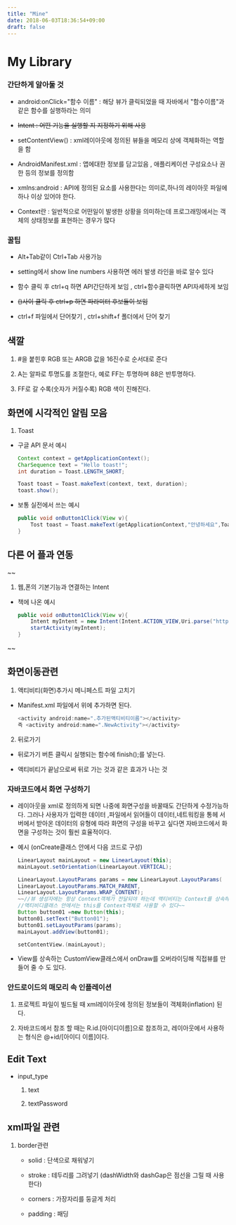 ```yaml
---
title: "Mine"
date: 2018-06-03T18:36:54+09:00
draft: false
---
```


# My Library

### 간단하게 알아둘 것

* android:onClick="함수 이름" : 해당 뷰가 클릭되었을 때 자바에서 "함수이름"과 같은 함수를 실행하라는 의미

* ~~Intent : 어떤 기능을 실행할 지 지정하기 위해 사용~~

* setContentView() : xml레이아웃에 정의된 뷰들을 메모리 상에 객체화하는 역할을 함

* AndroidManifest.xml : 앱에대한 정보를 담고있음 , 애플리케이션 구성요소나 권한 등의 정보를 정의함

* xmlns:android : API에 정의된 요소를 사용한다는 의미로,하나의 레이아웃 파일에 하나 이상 있어야 한다.

* Context란 : 일반적으로 어떤일이 발생한 상황을 의미하는데 프로그래밍에서는 객체의 상태정보를 표현하는 경우가 많다

### 꿀팁

* Alt+Tab같이 Ctrl+Tab 사용가능

* setting에서 show line numbers 사용하면 에러 발생 라인을 바로 알수 있다
    
* 함수 클릭 후 ctrl+q 하면 API간단하게 보임 , ctrl+함수클릭하면 API자세하게 보임
    
* ~~()사이 클릭 후 ctrl+p 하면 파라미터 후보들이 보임~~
    
* ctrl+f 파일에서 단어찾기 , ctrl+shift+f 폴더에서 단어 찾기 

## 색깔

1. #을 붙힌후 RGB 또는 ARGB 값을 16진수로 순서대로 준다

2. A는 알파로 투명도를 조절한다, 예로 FF는 투명하며 88은 반투명하다.

3. FF로 갈 수록(숫자가 커질수록) RGB 색이 진해진다.

## 화면에 시각적인 알림 모음

1. Toast
    
- 구글 API 문서 예시
    
    ```java 
    Context context = getApplicationContext();
    CharSequence text = "Hello toast!";
    int duration = Toast.LENGTH_SHORT;

    Toast toast = Toast.makeText(context, text, duration);
    toast.show();
    ```
    
- 보통 실전에서 쓰는 예시
    
    ```java 
    public void onButton1Click(View v){
        Tost toast = Toast.makeText(getApplicationContext,"안녕하세요",Toast.LENGTH_SHORT).show();
    }
    ```

## 다른 어 플과 연동 
~~
1. 웹,폰의 기본기능과 연결하는 Intent

- 책에 나온 예시 
   
    ```java
    public void onButton1Click(View v){
        Intent myIntent = new Intent(Intent.ACTION_VIEW,Uri.parse("http://m.naver.com"));
        startActivity(myIntent);
    }
    ```
~~
## 화면이동관련

1. 액티비티(화면)추가시 메니페스트 파일 고치기 

- Manifest.xml 파일에서 </activity> 위에 추가하면 된다.
       
    ```java
    <activity android:name=".추가된액티비티이름"></activity>
    즉 <activity android:name=".NewActivity"></activity>
    ```

2. 뒤로가기 

- 뒤로가기 버튼 클릭시 실행되는 함수에 finish();를 넣는다.

- 액티비티가 끝남으로써 뒤로 가는 것과 같은 효과가 나는 것 

### 자바코드에서 화면 구성하기
* 레이아웃을 xml로 정의하게 되면 나중에 화면구성을 바꿀때도 간단하게 수정가능하다.
그러나 사용자가 입력한 데이터 ,파일에서 읽어들이 데이터,네트워킹을 통헤 서버에서 받아온 데이터의
유형에 따라 화면의 구성을 바꾸고 싶다면 자바코드에서 화면을 구성하는 것이 훨씬 효율적이다.
    
- 예시 (onCreate클래스 안에서 다음 코드로 구성)
        
    ```java
    LinearLayout mainLayout = new LinearLayout(this);
    mainLayout.setOrientation(LinearLayout.VERTICAL);

    LinearLayout.LayoutParams params = new LinearLayout.LayoutParams(
    LinearLayout.LayoutParams.MATCH_PARENT,
    LinearLayout.LayoutParams.WRAP_CONTENT);
    ~~//뷰 생성자에는 항상 Context객체가 전달되야 하는데 액티비티는 Context를 상속하므로
    //액티비디클래스 안에서는 this를 Context객체로 사용할 수 있다~~
    Button button01 =new Button(this);
    button01.setText("Button01");
    button01.setLayoutParams(params);
    mainLayout.addView(button01);

    setContentView.(mainLayout);
    ```

- View를 상속하는 CustomView클래스에서 onDraw를 오버라이딩해 직접뷰를 만들어 줄 수 도 있다.


### 안드로이드의 매모리 속 인플레이션

1. 프로젝트 파일이 빌드될 때 xml레이아웃에 정의된 정보들이 객체화(inflation) 된다.

2. 자바코드에서 참조 할 때는 R.id.[아이디이름]으로 참조하고, 레이아웃에서 사용하는 형식은 @+id/[아이디 이름]이다.

## Edit Text

* input_type
    1. text
    
    2. textPassword

## xml파일 관련

1. border관련
    
    * solid : 단색으로 채워넣기
    
    * stroke : 테두리를 그려넣기 (dashWidth와 dashGap은 점선을 그릴 때 사용한다)
    
    * corners  : 가장자리를 둥글게 처리
   
   * padding : 패딩